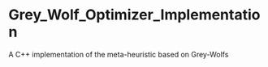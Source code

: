 # Grey_Wolf_Optimizer_Implementation
A C++ implementation of the meta-heuristic based on Grey-Wolfs 
